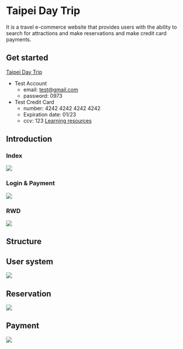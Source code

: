 # Taipei Day Trip
It is a travel e-commerce website that provides users with the ability to search for attractions and make reservations and make credit card payments.
## Get started
[Taipei Day Trip](http://35.174.219.25:3000/)
- Test Account
    - email: test@gmail.com
    - password: 0973
- Test Credit Card
    - number: 4242 4242 4242 4242
    - Expiration date: 01/23
    - ccv: 123
[Learning resources](https://github.com/henry5720/taipei-day-trip-website/tree/develop/confuse)
## Introduction
### Index
![](https://github.com/henry5720/taipei-day-trip-website/blob/develop/static/gif/index.gif)
### Login & Payment
![](https://github.com/henry5720/taipei-day-trip-website/blob/develop/static/gif/login%20and%20payment.gif)
### RWD
![](https://github.com/henry5720/taipei-day-trip-website/blob/develop/static/gif/rwd.gif)
## Structure
## User system
![](https://i.imgur.com/HypZcRq.png)
## Reservation
![](https://i.imgur.com/ymv85Gg.png)
## Payment
![](https://i.imgur.com/HCnOKs2.jpg)
